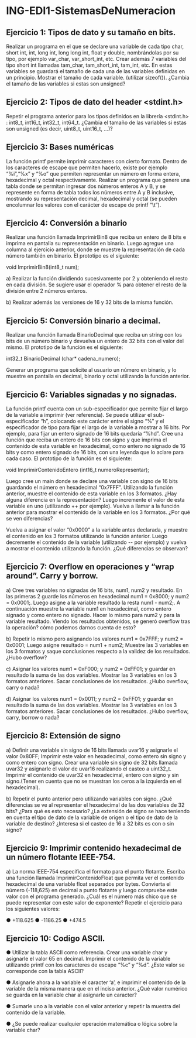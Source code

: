 # ING-EDI1-SistemasDeNumeracion

## Ejercicio 1: Tipos de dato y su tamaño en bits.

Realizar un programa en el que se declare una variable de cada tipo char, short int, int,
long int, long long int, float y double, nombrándolas por su tipo, por ejemplo var_char,
var_short_int, etc. Crear además 7 variables del tipo short int llamadas tam_char, tam_short_int,
tam_int, etc. En estas variables se guardará el tamaño de cada una de las variables definidas en
un principio. Mostrar el tamaño de cada variable. (utilizar sizeof()). ¿Cambia el tamaño de las
variables si estas son unsigned?

## Ejercicio 2: Tipos de dato del header <stdint.h>

Repetir el programa anterior para los tipos definidos en la librería <stdint.h> : int8_t,
int16_t, int32_t, int64_t. ¿Cambia el tamaño de las variables si estas son unsigned (es decir,
uint8_t, uint16_t, …)?

## Ejercicio 3: Bases numéricas

La función printf permite imprimir caracteres con cierto formato. Dentro de los
caracteres de escape que permiten hacerlo, existe por ejemplo “%i”,“%x” y “%o” que permiten
representar un número en forma entera, hexadecimal y octal respectivamente. Realizar un
programa que genere una tabla donde se permitan ingresar dos números enteros A y B, y se
represente en forma de tabla todos los números entre A y B inclusive, mostrando su
representación decimal, hexadecimal y octal (se pueden encolumnar los valores con el carácter
de escape de printf “\t”).

## Ejercicio 4: Conversión a binario

Realizar una función llamada ImprimirBin8 que reciba un entero de 8 bits e imprima en
pantalla su representación en binario. Luego agregue una columna al ejercicio anterior, donde se
muestre la representación de cada número también en binario. El prototipo es el siguiente:

void ImprimirBin8(int8_t num);

a) Realizar la función dividiendo sucesivamente por 2 y obteniendo el resto en cada
división. Se sugiere usar el operador % para obtener el resto de la división entre 2 números
enteros.

b) Realizar además las versiones de 16 y 32 bits de la misma función.

## Ejercicio 5: Conversión binario a decimal.

Realizar una función llamada BinarioDecimal que reciba un string con los bits de un
número binario y devuelva un entero de 32 bits con el valor del mismo. El prototipo de la
función es el siguiente:

int32_t BinarioDecimal (char* cadena_numero);

Generar un programa que solicite al usuario un número en binario, y lo muestre en
pantalla en decimal, binario y octal utilizando la función anterior.

## Ejercicio 6: Variables signadas y no signadas.

La función printf cuenta con un sub-especificador que permite fijar el largo de la
variable a imprimir (ver referencia). Se puede utilizar el sub-especificador “h”, colocando este
carácter entre el signo “%” y el especificador de tipo para fijar el largo de la variable a mostrar a
16 bits. Por ejemplo, para fijar un entero signado de 16 bits quedaría “%hd”. Cree una función
que reciba un entero de 16 bits con signo y que imprima el contenido de esta variable en
hexadecimal, como entero no signado de 16 bits y como entero signado de 16 bits, con una
leyenda que lo aclare para cada caso. El prototipo de la función es el siguiente:

void ImprimirContenidoEntero (int16_t numeroRepresentar);

Luego cree un main donde se declare una variable con signo de 16 bits guardando el
número en hexadecimal “0x7FFF”. Utilizando la función anterior, muestre el contenido de esta
variable en los 3 formatos. ¿Hay alguna diferencia en la representación? Luego incremente el
valor de esta variable en uno (utilizando ++ por ejemplo). Vuelva a llamar a la función anterior
para mostrar el contenido de la variable en los 3 formatos. ¿Por qué se ven diferencias?

Vuelva a asignar el valor “0x0000” a la variable antes declarada, y muestre el contenido
en los 3 formatos utilizando la función anterior. Luego decremente el contenido de la variable
(utilizando -- por ejemplo) y vuelva a mostrar el contenido utilizando la función. ¿Qué
diferencias se observan?

## Ejercicio 7: Overflow en operaciones y “wrap around”. Carry y borrow.

a) Cree tres variables no signadas de 16 bits, num1, num2 y resultado. En las primeras 2
guarde los números en hexadecimal num1 = 0x8000; y num2 = 0x0001;. Luego asigne a la
variable resultado la resta num1 - num2;. A continuación muestre la variable num1 en
hexadecimal, como entero signado y como entero no signado. Hacer lo mismo para num2 y para
la variable resultado. Viendo los resultados obtenidos, se generó overflow tras la operación?
cómo podemos darnos cuenta de esto?

b) Repetir lo mismo pero asignando los valores num1 = 0x7FFF; y num2 = 0x0001;
Luego asigne resultado = num1 + num2; Muestre las 3 variables en los 3 formatos y saque
conclusiones respecto a la validez de los resultados. ¿Hubo overflow?

c) Asignar los valores num1 = 0xF000; y num2 = 0xFF01; y guardar en resultado la
suma de las dos variables. Mostrar las 3 variables en los 3 formatos anteriores. Sacar
conclusiones de los resultados. ¿Hubo overflow, carry o nada?

d) Asignar los valores num1 = 0x0011; y num2 = 0xFF01; y guardar en resultado la
suma de las dos variables. Mostrar las 3 variables en los 3 formatos anteriores. Sacar
conclusiones de los resultados. ¿Hubo overflow, carry, borrow o nada?

## Ejercicio 8: Extensión de signo

a) Definir una variable sin signo de 16 bits llamada uvar16 y asignarle el valor 0x80FF;
Imprimir este valor en hexadecimal, como entero sin signo y como entero con signo. Crear una
variable sin signo de 32 bits llamada uvar32 y asignarle el valor de uvar16 realizando el casteo a
uint32_t. Imprimir el contenido de uvar32 en hexadecimal, entero con signo y sin signo.(Tener
en cuenta que no se muestran los ceros a la izquierda en el hexadecimal).

b) Repetir el punto anterior pero utilizando variables con signo. ¿Qué diferencias se ve al
representar el hexadecimal de las dos variables de 32 bits? ¿Para qué es esto necesario? ¿La
extensión de signo se hace teniendo en cuenta el tipo de dato de la variable de origen o el tipo de
dato de la variable de destino? ¿Interesa si el casteo de 16 a 32 bits es con o sin signo?

## Ejercicio 9: Imprimir contenido hexadecimal de un número flotante IEEE-754.

a) La norma IEEE-754 especifica el formato para el punto flotante. Escriba una función
llamada ImprimirContenidoFloat que permita ver el contenido hexadecimal de una variable
float separados por bytes.
Convierta el número (-118,625) en decimal a punto flotante y luego compruebe este valor
con el programa generado. ¿Cuál es el número más chico que se puede representar con este valor
de exponente?
Repetir el ejercicio para los siguientes valores:

● +118.625
● -1186.25
● +474.5

## Ejercicio 10: Codigo ASCII.

● Utilizar la tabla ASCII como referencia. Crear una variable char y asignarle el valor 65
en decimal. Imprimir el contenido de la variable utilizando printf con los caracteres de
escape “%c” y “%d”. ¿Este valor se corresponde con la tabla ASCII?

● Asignarle ahora a la variable el caracter ‘a’, e imprimir el contenido de la variable de la
misma manera que en el inciso anterior. ¿Qué valor numérico se guarda en la variable
char al asignarle un caracter?

● Sumarle uno a la variable con el valor anterior y repetir la muestra del contenido de la
variable.

● ¿Se puede realizar cualquier operación matemática o lógica sobre la variable char?
